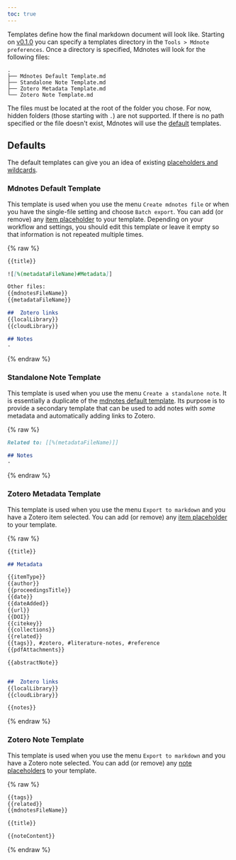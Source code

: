 ```yaml
---
toc: true
---
```


Templates define how the final markdown document will look like. Starting on [v0.1.0](/v0.1.0) you can specify a templates directory in the `Tools > Mdnote preferences`.
Once a directory is specified, Mdnotes will look for the following files:

```
.
├── Mdnotes Default Template.md
├── Standalone Note Template.md
├── Zotero Metadata Template.md
└── Zotero Note Template.md

```

The files must be located at the root of the folder you chose. For now, hidden folders (those starting with `.`) are not supported.
If there is no path specified or the file doesn't exist, Mdnotes will use the [default](#default) templates.

## Defaults

The default templates can give you an idea of existing [placeholders and wildcards](/docs/placeholders).

### Mdnotes Default Template

This template is used when you use the menu `Create mdnotes file` or when you have the single-file setting and choose `Batch export`.
You can add (or remove) any [item placeholder](/docs/placeholders/#item-placeholders) to your template.
Depending on your workflow and settings, you should edit this template or leave it empty so that information is not repeated multiple times.

{% raw %}

```markdown
{{title}}

![[%(metadataFileName)#Metadata]]

Other files:
{{mdnotesFileName}}
{{metadataFileName}}

##  Zotero links
{{localLibrary}}
{{cloudLibrary}}

## Notes
-
```

{% endraw %}

### Standalone Note Template

This template is used when you use the menu `Create a standalone note`. It is essentially a duplicate of the [mdnotes default template](#mdnotes-default-template).
Its purpose is to provide a secondary template that can be used to add notes with *some* metadata and automatically adding links to Zotero.

{% raw %}

```markdown
Related to: [[%(metadataFileName)]]

## Notes
-
```

{% endraw %}

### Zotero Metadata Template

This template is used when you use the menu `Export to markdown` and you have a Zotero item selected.
You can add (or remove) any [item placeholder](/docs/placeholders/#item-placeholders) to your template.

{% raw %}

```markdown
{{title}}

## Metadata

{{itemType}}
{{author}}
{{proceedingsTitle}}
{{date}}
{{dateAdded}}
{{url}}
{{DOI}}
{{citekey}}
{{collections}}
{{related}}
{{tags}}, #zotero, #literature-notes, #reference
{{pdfAttachments}}

{{abstractNote}}


##  Zotero links
{{localLibrary}}
{{cloudLibrary}}

{{notes}}
```

{% endraw %}

### Zotero Note Template

This template is used when you use the menu `Export to markdown` and you have a Zotero note selected.
You can add (or remove) any [note placeholders](/docs/placeholders/#note-placeholders) to your template.

{% raw %}

```markdown
{{tags}}
{{related}}
{{mdnotesFileName}}

{{title}}

{{noteContent}}
```

{% endraw %}
